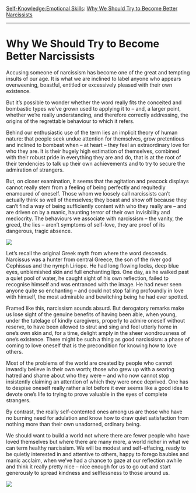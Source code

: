 [Self-Knowledge:](https://www.theschooloflife.com/thebookoflife/category/self-knowledge/)[Emotional Skills](https://www.theschooloflife.com/thebookoflife/category/self-knowledge/emotional-skills/): [Why We Should Try to Become Better Narcissists](https://www.theschooloflife.com/thebookoflife/good-narcissism/)

* * *

# Why We Should Try to Become Better Narcissists

Accusing someone of narcissism has become one of the great and tempting insults of our age. It is what we are inclined to label anyone who appears overweening, boastful, entitled or excessively pleased with their own existence.

But it’s possible to wonder whether the word really fits the conceited and bombastic types we’ve grown used to applying it to – and, a larger point, whether we’re really understanding, and therefore correctly addressing, the origins of the regrettable behaviour to which it refers.

Behind our enthusiastic use of the term lies an implicit theory of human nature: that people seek undue attention for themselves, grow pretentious and inclined to bombast when – at heart – they feel an extraordinary love for who they are. It is their hugely high estimation of themselves, combined with their robust pride in everything they are and do, that is at the root of their tendencies to talk up their own achievements and to try to secure the admiration of strangers.

But, on closer examination, it seems that the agitation and peacock displays cannot really stem from a feeling of being perfectly and requitedly enamoured of oneself. Those whom we loosely call narcissists can’t actually&nbsp;think so well of themselves; they boast and show off because they can’t find a way of being sufficiently content with who they really are – and are driven on by a manic, haunting terror of their own invisibility and mediocrity. The behaviours we associate with narcissism – the vanity, the greed, the lies – aren’t symptoms of&nbsp;self-love, they are proof of its dangerous, tragic absence.

**![](http://totallyhistory.com/wp-content/uploads/2012/09/Michelangelo_Caravaggio.jpg)**

Let’s recall the original Greek myth from where the word descends. Narcissus was a hunter from central Greece, the son of the river god Cephissus and the nymph Liriope. He had long flowing locks, deep blue eyes, unblemished skin and full enchanting lips. One day, as he walked past a quiet pool of water, he caught sight of his own reflection, failed to recognise himself and was entranced with the image. He had never seen anyone quite so enchanting – and could not stop falling profoundly in love with himself, the most admirable and bewitching being he had ever spotted.

Framed like this, narcissism sounds absurd. But derogatory remarks make us lose sight of the genuine benefits of having been able, when young, under the tutelage of kindly caregivers, properly to admire oneself without reserve, to have been allowed to strut and sing and feel utterly home in one’s own skin and, for a time, delight amply in the sheer wondrousness of one’s existence. There might be such a thing as good narcissism: a phase of coming to love oneself that is the precondition for knowing how to love others.

Most of the problems of the world are created by people who cannot inwardly believe in their own worth; those who grew up with a searing hatred and shame about who they were – and who now cannot stop insistently claiming an attention of which they were once deprived. One has to despise oneself really rather a lot before it ever seems like a good idea to devote one’s life to trying to prove valuable in the eyes of complete strangers.

By contrast, the really self-contented ones among us are those who have no burning need for adulation and know how to draw quiet satisfaction from nothing more than their own unadorned, ordinary being.

We should want to build a world not where there are fewer people who have loved&nbsp;themselves but where there are many more, a world richer in what we can term healthy narcissism. We will be modest and self-effacing, ready to be quietly interested in and attentive to others, happy to forego baubles and manic acclaim, when we’ve had a chance to gaze at our reflection awhile and think it really pretty nice – nice enough for us to go out and start generously to spread kindness and selflessness to those around us.

[![](https://img.youtube.com/vi/WmGaR_mcWu0/0.jpg)](https://www.youtube.com/embed/WmGaR_mcWu0?ecver=2 '')
